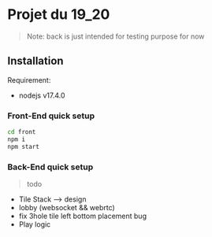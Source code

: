 # Projet du 19_20

>Note: back is just intended for testing purpose for now

## Installation

Requirement:
- nodejs v17.4.0


### Front-End quick setup
```bash
cd front
npm i
npm start
```

### Back-End quick setup
>todo
- Tile Stack --> design
- lobby (websocket && webrtc)
- fix 3hole tile left bottom placement bug
- Play logic